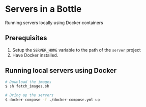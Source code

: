 # Servers in a Bottle
Running servers locally using Docker containers

## Prerequisites

1. Setup the `SERVER_HOME` variable to the path of the `server` project
2. Have Docker installed.


## Running local servers using Docker
```bash
# Download the images
$ sh fetch_images.sh

# Bring up the servers
$ docker-compose -f ./docker-compose.yml up 
```
